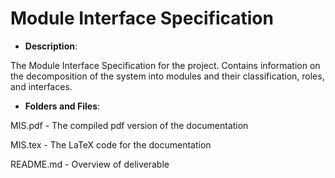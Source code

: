 # Module Interface Specification

- **Description**:

The Module Interface Specification for the project. Contains information on the decomposition of the system into modules and their classification, roles, and interfaces.

- **Folders and Files**:

MIS.pdf - The compiled pdf version of the documentation

MIS.tex - The LaTeX code for the documentation

README.md - Overview of deliverable

